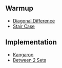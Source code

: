 [Diagonal]: Warmup/diagonalDifference.rb
[stair-case]: Warmup/stair_case.rb
## Warmup
- [Diagonal Difference][Diagonal]
- [Stair Case][stair-case]


[kangaroo]: Implementation/Kangaroo.rb
[bt2sets]: Implementation/Between_Two_Sets.rb
## Implementation
- [Kangaroo][kangaroo]
- [Between 2 Sets][bt2sets]
